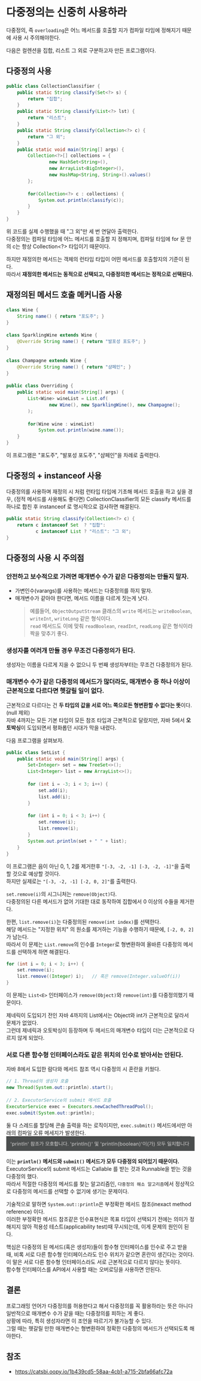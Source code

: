# 다중정의는 신중히 사용하라
다중정의, 즉 `overloading`은 어느 메서드를 호출할 지가 컴파일 타임에 정해지기 때문에 사용 시 주의해야한다.

다음은 컬렌션을 집합, 리스트 그 외로 구분하고자 만든 프로그램이다.

## 다중정의 사용
```java
public class CollectionClassifier {
    public static String classify(Set<?> s) {
        return "집합";
    }
    public static String classify(List<?> lst) {
        return "리스트";
    }
    public static String classify(Collection<?> c) {
        return "그 외";
    }
    public static void main(String[] args) {
        Collection<?>[] collections = {
                new HashSet<String>(),
                new ArrayList<BigInteger>(),
                new HashMap<String, String>().values()
        };
        
        for(Collection<?> c : collections) {
            System.out.println(classify(c));
        }
    }
}
```
위 코드를 실제 수행했을 때 "그 외"만 세 번 연달아 출력한다.  
다중정의는 컴파일 타임에 어느 메서드를 호출할 지 정해지며, 컴파일 타임에 for 문 안의 c는 항상 Collection<?> 타입이기 때문이다.

하지만 재정의한 메서드는 객체의 런타임 타입이 어떤 메서드를 호출할지의 기준이 된다.  
따라서 **재정의한 메서드는 동적으로 선택되고, 다중정의한 메서드는 정적으로 선택된다.**

## 재정의된 메서드 호출 메커니즘 사용
```java
class Wine {
    String name() { return "포도주"; }
}

class SparklingWine extends Wine {
    @Override String name() { return "발포성 포도주"; }
}

class Champagne extends Wine {
    @Override String name() { return "샴페인"; }
}

public class Overriding {
    public static void main(String[] args) {
        List<Wine> wineList = List.of(
                new Wine(), new SparklingWine(), new Champagne();
        );
        
        for(Wine wine : wineList)
            System.out.println(wine.name());
    }
}
```
이 프로그램은 "포도주", "발포성 포도주", "샴페인"을 차례로 출력한다.

## 다중정의 + instanceof 사용
다중정의를 사용하며 재정의 시 처럼 런타입 타입에 기초해 메서드 호출을 하고 싶을 경우, (정적 메서드를 사용해도 좋다면) CollectionClassifier의 모든 classify 메서드를 하나로 합친 후 instanceof 로 명시적으로 검사하면 해결된다.
```java
public static String classify(Collection<?> c) {
    return c instanceof Set  ? "집합":
           c instanceof List ? "리스트": "그 외";
}
```

## 다중정의 사용 시 주의점
### 안전하고 보수적으로 가려면 매개변수 수가 같은 다중정의는 만들지 말자.
- 가변인수(varargs)를 사용하는 메서드는 다중정의를 하지 말자.  
- 매개변수가 같아야 한다면, 메서드 이름을 다르게 짓는게 낫다.  
    > 예를들어, `ObjectOutputStream` 클래스의 `write` 메서드는 `writeBoolean`, `writeInt`, `writeLong` 같은 형식이다.  
`read` 메서드도 이에 맞춰 `readBoolean`, `readInt`, `readLong` 같은 형식이라 짝을 맞추기 좋다. 
### 생성자를 여러개 만들 경우 무조건 다중정의가 된다.  
생성자는 이름을 다르게 지을 수 없으니 두 번째 생성자부터는 무조건 다중정의가 된다.
### 매개변수 수가 같은 다중정의 메서드가 많더라도, 매개변수 중 하나 이상이 **근본적으로 다르다**면 헷갈릴 일이 없다.  
근본적으로 다르다는 건 **두 타입의 값을 서로 어느 쪽으로든 형변환할 수 없다는 뜻**이다. (null 제외)  
자바 4까지는 모든 기본 타입이 모든 참조 타입과 근본적으로 달랐지만, 자바 5에서 **오토박싱**이 도입되면서 평화롭던 시대가 막을 내렸다.  

다음 프로그램을 살펴보자.
```java
public class SetList {
    public static void main(String[] args) {
        Set<Integer> set = new TreeSet<>();
        List<Integer> list = new ArrayList<>();

        for (int i = -3; i < 3; i++) {
            set.add(i);
            list.add(i);
        }
        
        for (int i = 0; i < 3; i++) {
            set.remove(i);
            list.remove(i);
        }
        System.out.println(set + " " + list);
    }
}
```
이 프로그램은 음이 아닌 0, 1, 2를 제거한후 `"[-3, -2, -1] [-3, -2, -1]"`을 출력할 것으로 예상할 것이다.  
하지만 실제로는 `"[-3, -2, -1] [-2, 0, 2]"`를 출력한다.

`set.remove(i)`의 시그니처는 `remove(Object)`다.  
다중정의된 다른 메서드가 없어 기대한 대로 동작하여 집합에서 0 이상의 수들을 제거한다.

한편, `list.remove(i)`는 다중정의된 `remove(int index)`를 선택한다.  
해당 메서드는 "지정한 위치" 의 원소를 제거하는 기능을 수행하기 때문에, `[-2, 0, 2]`가 남는다.  
따라서 이 문제는 `List.remove`의 인수를 `Integer`로 형변환하여 올바른 다중정의 메서드를 선택하게 하면 해결된다.  
```java
for (int i = 0; i < 3; i++) {
    set.remove(i);
    list.remove((Integer) i);   // 혹은 remove(Integer.valueOf(i))
}
```
이 문제는 `List<E>` 인터페이스가 `remove(Object)`와 `remove(int)`를 다중정의했기 때문이다.  

제네릭이 도입되기 전인 자바 4까지의 List에서는 Object와 int가 근본적으로 달라서 문제가 없었다.  
그런데 제네릭과 오토박싱이 등장하며 두 메서드의 매개변수 타입이 더는 근본적으로 다르지 않게 되었다.

### 서로 다른 함수형 인터페이스라도 같은 위치의 인수로 받아서는 안된다.
자바 8에서 도입한 람다와 메서드 참조 역시 다중정의 시 혼란을 키웠다.
```java
// 1. Thread의 생성자 호출
new Thread(System.out::println).start();

// 2. ExecutorService의 submit 메서드 호출
ExecutorService exec = Executors.newCachedThreadPool();
exec.submit(System.out::println);
```
둘 다 스레드를 할당해 콘솔 출력을 하는 로직이지만, `exec.submit()` 메서드에서만 아래의 컴파일 오류 메세지가 발생한다.  
![img.png](img.png)

이는 **`println()` 메서드와 `submit()` 메서드가 모두 다중정의 되어있기 때문이다.**   
ExecutorService의 submit 메서드는 Callable<T> 를 받는 것과 Runnable을 받는 것을 다중정의 했다.  
따라서 적절한 다중정의 메서드를 찾는 알고리즘인, `다중정의 해소 알고리즘`에서 정상적으로 다중정의 메서드를 선택할 수 없기에 생기는 문제이다.

기술적으로 말하면 `System.out::println`은 부정확한 메서드 참조(inexact method reference) 이다.  
이러한 부정확한 메서드 참조같은 인수표현식은 목표 타입이 선택되기 전에는 의미가 정해지지 않아 적용성 테스트(applicability test)때 무시되는데, 이게 문제의 원인이 된다.

핵심은 다중정의 된 메서드(혹은 생성자)들이 함수형 인터페이스를 인수로 주고 받을 때, 비록 서로 다른 함수형 인터페이스라도 인수 위치가 같으면 혼란이 생긴다는 것이다.  
이 말은 서로 다른 함수형 인터페이스라도 서로 근본적으로 다르지 않다는 뜻이다.  
함수형 인터페이스를 API에서 사용할 때는 오버로딩을 사용하면 안된다.

## 결론
프로그래밍 언어가 다중정의를 허용한다고 해서 다중정의를 꼭 활용하라는 뜻은 아니다  
일반적으로 매개변수 수가 같을 때는 다중정의를 피하는 게 좋다.  
상황에 따라, 특히 생성자라면 이 조언을 따르기가 불가능할 수 있다.  
그럴 때는 헷갈릴 만한 매개변수는 형변환하여 정확한 다중정의 메서드가 선택되도록 해야한다.  

## 참조
- https://catsbi.oopy.io/1b439cd5-58aa-4cb1-a715-2bfa66afc72a